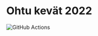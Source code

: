 # Ohtu kevät 2022

![GitHub  Actions](https://github.com/nellatuulikki/ohtu-2022-viikko1/workflows/CI/badge.svg)
